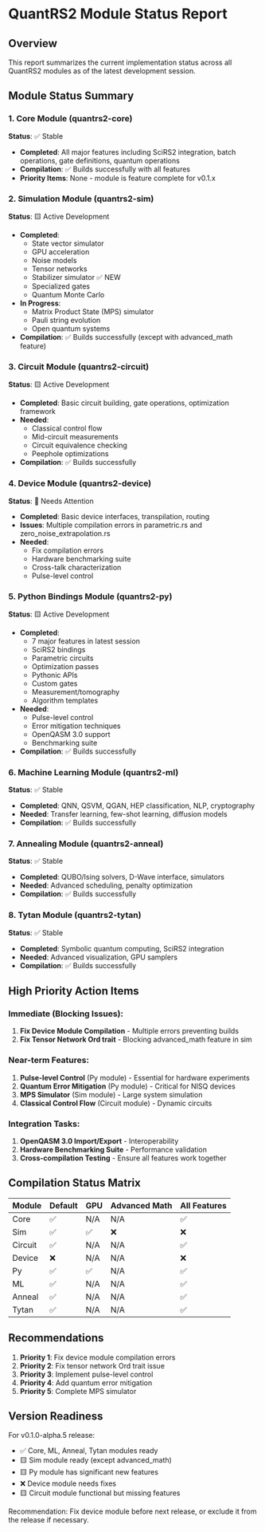 # QuantRS2 Module Status Report

## Overview
This report summarizes the current implementation status across all QuantRS2 modules as of the latest development session.

## Module Status Summary

### 1. Core Module (quantrs2-core)
**Status**: ✅ Stable
- **Completed**: All major features including SciRS2 integration, batch operations, gate definitions, quantum operations
- **Compilation**: ✅ Builds successfully with all features
- **Priority Items**: None - module is feature complete for v0.1.x

### 2. Simulation Module (quantrs2-sim)  
**Status**: 🟨 Active Development
- **Completed**: 
  - State vector simulator
  - GPU acceleration
  - Noise models
  - Tensor networks
  - Stabilizer simulator ✅ NEW
  - Specialized gates
  - Quantum Monte Carlo
- **In Progress**:
  - Matrix Product State (MPS) simulator
  - Pauli string evolution
  - Open quantum systems
- **Compilation**: ✅ Builds successfully (except with advanced_math feature)

### 3. Circuit Module (quantrs2-circuit)
**Status**: 🟨 Active Development  
- **Completed**: Basic circuit building, gate operations, optimization framework
- **Needed**:
  - Classical control flow
  - Mid-circuit measurements
  - Circuit equivalence checking
  - Peephole optimizations
- **Compilation**: ✅ Builds successfully

### 4. Device Module (quantrs2-device)
**Status**: 🔴 Needs Attention
- **Completed**: Basic device interfaces, transpilation, routing
- **Issues**: Multiple compilation errors in parametric.rs and zero_noise_extrapolation.rs
- **Needed**:
  - Fix compilation errors
  - Hardware benchmarking suite
  - Cross-talk characterization
  - Pulse-level control

### 5. Python Bindings Module (quantrs2-py)
**Status**: 🟨 Active Development
- **Completed**: 
  - 7 major features in latest session
  - SciRS2 bindings
  - Parametric circuits
  - Optimization passes
  - Pythonic APIs
  - Custom gates
  - Measurement/tomography
  - Algorithm templates
- **Needed**:
  - Pulse-level control
  - Error mitigation techniques
  - OpenQASM 3.0 support
  - Benchmarking suite
- **Compilation**: ✅ Builds successfully

### 6. Machine Learning Module (quantrs2-ml)
**Status**: ✅ Stable
- **Completed**: QNN, QSVM, QGAN, HEP classification, NLP, cryptography
- **Needed**: Transfer learning, few-shot learning, diffusion models
- **Compilation**: ✅ Builds successfully

### 7. Annealing Module (quantrs2-anneal)
**Status**: ✅ Stable
- **Completed**: QUBO/Ising solvers, D-Wave interface, simulators
- **Needed**: Advanced scheduling, penalty optimization
- **Compilation**: ✅ Builds successfully

### 8. Tytan Module (quantrs2-tytan)
**Status**: ✅ Stable
- **Completed**: Symbolic quantum computing, SciRS2 integration
- **Needed**: Advanced visualization, GPU samplers
- **Compilation**: ✅ Builds successfully

## High Priority Action Items

### Immediate (Blocking Issues):
1. **Fix Device Module Compilation** - Multiple errors preventing builds
2. **Fix Tensor Network Ord trait** - Blocking advanced_math feature in sim

### Near-term Features:
1. **Pulse-level Control** (Py module) - Essential for hardware experiments
2. **Quantum Error Mitigation** (Py module) - Critical for NISQ devices  
3. **MPS Simulator** (Sim module) - Large system simulation
4. **Classical Control Flow** (Circuit module) - Dynamic circuits

### Integration Tasks:
1. **OpenQASM 3.0 Import/Export** - Interoperability
2. **Hardware Benchmarking Suite** - Performance validation
3. **Cross-compilation Testing** - Ensure all features work together

## Compilation Status Matrix

| Module | Default | GPU | Advanced Math | All Features |
|--------|---------|-----|---------------|--------------|
| Core   | ✅      | N/A | N/A           | ✅           |
| Sim    | ✅      | ✅  | ❌            | ❌           |
| Circuit| ✅      | N/A | N/A           | ✅           |
| Device | ❌      | N/A | N/A           | ❌           |
| Py     | ✅      | ✅  | N/A           | ✅           |
| ML     | ✅      | N/A | N/A           | ✅           |
| Anneal | ✅      | N/A | N/A           | ✅           |
| Tytan  | ✅      | N/A | N/A           | ✅           |

## Recommendations

1. **Priority 1**: Fix device module compilation errors
2. **Priority 2**: Fix tensor network Ord trait issue  
3. **Priority 3**: Implement pulse-level control
4. **Priority 4**: Add quantum error mitigation
5. **Priority 5**: Complete MPS simulator

## Version Readiness

For v0.1.0-alpha.5 release:
- ✅ Core, ML, Anneal, Tytan modules ready
- 🟨 Sim module ready (except advanced_math)
- 🟨 Py module has significant new features
- ❌ Device module needs fixes
- 🟨 Circuit module functional but missing features

Recommendation: Fix device module before next release, or exclude it from the release if necessary.